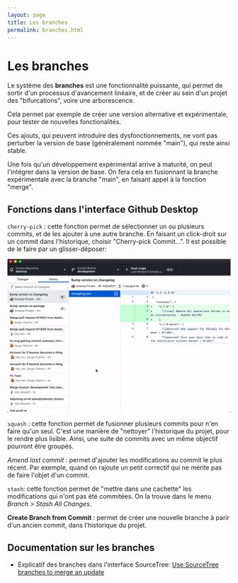 ```yaml
---
layout: page
title: Les branches
permalink: branches.html
---
```


# Les branches

Le système des **branches** est une fonctionnalité puissante, qui permet de sortir d'un processus d'avancement linéaire, et de créer au sein d'un projet des "bifurcations", voire une arborescence.

Cela permet par exemple de créer une version alternative et expérimentale, pour tester de nouvelles fonctionalités.

Ces ajouts, qui peuvent introduire des dysfonctionnements, ne vont pas perturber la version de base (généralement nommée "main"), qui reste ainsi stable.

Une fois qu'un développement expérimental arrive à maturité, on peut l'intégrer dans la version de base. On fera cela en fusionnant la branche expérimentale avec la branche "main", en faisant appel à la fonction "merge".

## Fonctions dans l'interface Github Desktop

`cherry-pick` : cette fonction permet de sélectionner un ou plusieurs commits, et de les ajouter à une autre branche. En faisant un click-droit sur un commit dans l'historique, choisir "Cherry-pick Commit...". Il est possible de le faire par un glisser-déposer:

![](img/gh-desktop/cherry-pick-commits.gif)

`squash` : cette fonction permet de fusionner plusieurs commits pour n'en faire qu'un seul. C'est une manière de "nettoyer" l'historique du projet, pour le rendre plus lisible. Ainsi, une suite de commits avec un même objectif pourront être groupés.

*Amend last commit* : permet d'ajouter les modifications au commit le plus récent. Par exemple, quand on rajoute un petit correctif qui ne mérite pas de faire l'objet d'un commit.

`stash`: cette fonction permet de "mettre dans une cachette" les modifications qui n'ont pas été commitées. On la trouve dans le menu *Branch > Stash All Changes*.

**Create Branch from Commit** : permet de créer une nouvelle branche à parir d'un ancien commit, dans l'historique du projet.

## Documentation sur les branches

* Explicatif des branches dans l'interface SourceTree: [Use SourceTree branches to merge an update](https://confluence.atlassian.com/bitbucket/use-sourcetree-branches-to-merge-an-update-732268925.html)